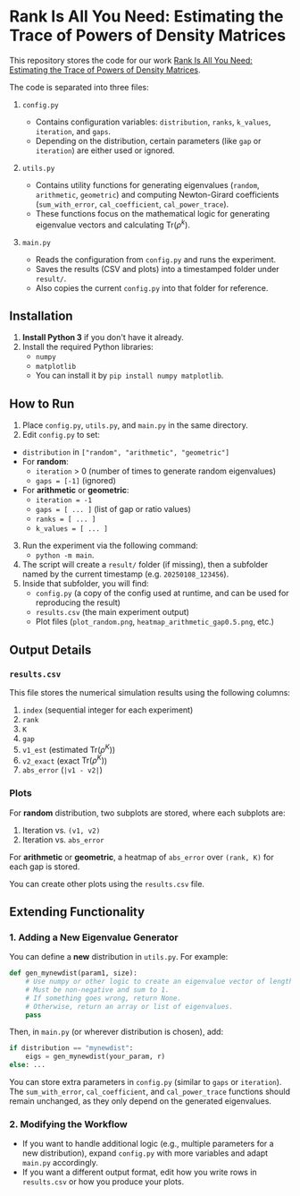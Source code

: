 # Rank Is All You Need: Estimating the Trace of Powers of Density Matrices

This repository stores the code for our work [Rank Is All You Need: Estimating the Trace of Powers of Density Matrices](https://arxiv.org/abs/2408.00314).

The code is separated into three files:

1. ```config.py```  
   - Contains configuration variables: `distribution`, `ranks`, `k_values`, `iteration`, and `gaps`.
   - Depending on the distribution, certain parameters (like `gap` or `iteration`) are either used or ignored.

2. ```utils.py```
   - Contains utility functions for generating eigenvalues (`random`, `arithmetic`, `geometric`) and computing Newton-Girard coefficients (`sum_with_error`, `cal_coefficient`, `cal_power_trace`).
   - These functions focus on the mathematical logic for generating eigenvalue vectors and calculating $\mathrm{Tr}(\rho^k)$.

3. ```main.py```  
   - Reads the configuration from `config.py` and runs the experiment.
   - Saves the results (CSV and plots) into a timestamped folder under `result/`.
   - Also copies the current `config.py` into that folder for reference.

## Installation

1. **Install Python 3** if you don't have it already.
2. Install the required Python libraries:
   - `numpy`
   - `matplotlib`
   - You can install it by ```pip install numpy matplotlib```.

## How to Run

1. Place `config.py`, `utils.py`, and `main.py` in the same directory.
2. Edit `config.py` to set:
- `distribution` in `["random", "arithmetic", "geometric"]`
- For **random**:
  - `iteration` > 0 (number of times to generate random eigenvalues)
  - `gaps = [-1]` (ignored)
- For **arithmetic** or **geometric**:
  - `iteration = -1`
  - `gaps = [ ... ]` (list of gap or ratio values)
  - `ranks = [ ... ]`
  - `k_values = [ ... ]`
3. Run the experiment via the following command:
   - ```python -m main```.
4. The script will create a `result/` folder (if missing), then a subfolder named by the current timestamp (e.g. `20250108_123456`).
5. Inside that subfolder, you will find:
   - `config.py` (a copy of the config used at runtime, and can be used for reproducing the result)
   - `results.csv` (the main experiment output)
   - Plot files (`plot_random.png`, `heatmap_arithmetic_gap0.5.png`, etc.)

## Output Details

### ```results.csv```  

This file stores the numerical simulation results using the following columns:
 1. `index` (sequential integer for each experiment)  
 2. `rank`  
 3. `K`  
 4. `gap`  
 5. `v1_est` (estimated $\mathrm{Tr}(\rho^K)$)  
 6. `v2_exact` (exact $\mathrm{Tr}(\rho^K)$)  
 7. `abs_error` (`|v1 - v2|`)  

### Plots  

For **random** distribution, two subplots are stored, where each subplots are:
 1. Iteration vs. `(v1, v2)`
 2. Iteration vs. `abs_error`

For **arithmetic** or **geometric**, a heatmap of `abs_error` over `(rank, K)` for each gap is stored.

You can create other plots using the ```results.csv``` file.

## Extending Functionality

### 1. Adding a New Eigenvalue Generator

You can define a **new** distribution in `utils.py`. For example:

```python
def gen_mynewdist(param1, size): 
    # Use numpy or other logic to create an eigenvalue vector of length 'size'
    # Must be non-negative and sum to 1.
    # If something goes wrong, return None.
    # Otherwise, return an array or list of eigenvalues.
    pass
```

Then, in `main.py` (or wherever distribution is chosen), add:

```python
if distribution == "mynewdist":
    eigs = gen_mynewdist(your_param, r)
else: ...
```

You can store extra parameters in `config.py` (similar to `gaps` or `iteration`). The `sum_with_error`, `cal_coefficient`, and `cal_power_trace` functions should remain unchanged, as they only depend on the generated eigenvalues.

### 2. Modifying the Workflow

- If you want to handle additional logic (e.g., multiple parameters for a new distribution), expand `config.py` with more variables and adapt `main.py` accordingly.
- If you want a different output format, edit how you write rows in `results.csv` or how you produce your plots.